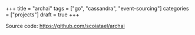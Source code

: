 +++
title = "archai"
tags = ["go", "cassandra", "event-sourcing"]
categories = ["projects"]
draft = true
+++

Source code: <https://github.com/scoiatael/archai><br />
